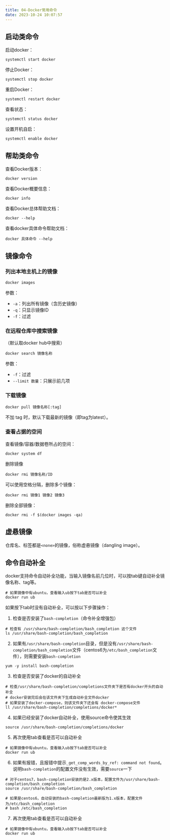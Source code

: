 ```yaml
---
title: 04-Docker常用命令
date: 2023-10-24 10:07:57
---
```


## 启动类命令

启动docker：

```Shell
systemctl start docker
```

停止Docker：

```Shell
systemctl stop docker
```

重启Docker：

```Shell
systemctl restart docker
```

查看状态：

```Shell
systemctl status docker
```

设置开机自启：

```Shell
systemctl enable docker
```

## 帮助类命令

查看Docker版本：

```Shell
docker version
```

查看Docker概要信息：

```Shell
docker info
```

查看Docker总体帮助文档：

```Shell
docker --help
```

查看docker具体命令帮助文档：

```Shell
docker 具体命令 --help
```

## 镜像命令

### 列出本地主机上的镜像

```Shell
docker images
```

参数：

- `-a`：列出所有镜像（含历史镜像）
- `-q`：只显示镜像ID
- `-f`：过滤

### 在远程仓库中搜索镜像

（默认取docker hub中搜索）

```Shell
docker search 镜像名称
```

参数：

- `-f`：过滤
- `--limit 数量`：只展示前几项

### 下载镜像

```Shell
docker pull 镜像名称[:tag]
```

不加 tag 时，默认下载最新的镜像（即tag为latest）。

### 查看占据的空间

查看镜像/容器/数据卷所占的空间：

```Shell
docker system df
```

删除镜像

```Shell
docker rmi 镜像名称/ID
```

可以使用空格分隔，删除多个镜像：

```Shell
docker rmi 镜像1 镜像2 镜像3
```

删除全部镜像：

```Shell
docker rmi -f $(docker images -qa)
```

## 虚悬镜像

仓库名、标签都是`<none>`的镜像，俗称虚悬镜像（dangling image）。

## 命令自动补全

docker支持命令自动补全功能，当输入镜像名前几位时，可以按tab键自动补全镜像名称、tag等。

```Shell
# 如果镜像中有ubuntu，查看输入ub按下tab是否可以补全
docker run ub
```

如果按下tab时没有自动补全，可以按以下步骤操作：

1. 检查是否安装了`bash-completion`（命令补全增强包）

```Shell
# 检查有 /usr/share/bash-completion/bash_completion 这个文件
ls /usr/share/bash-completion/bash_completion
```

2. 如果有`/usr/share/bash-completion`目录，但是没有`/usr/share/bash-completion/bash_completion`文件（centos6为`/etc/bash_completion`文件），则需要安装`bash-completion`

```Shell
yum -y install bash-completion
```

3. 检查是否安装了docker的自动补全

```Shell
# 检查/usr/share/bash-completion/completions文件夹下是否有docker开头的自动补全
# docker安装完后会在该文件夹下生成自动补全文件docker
# 如果安装了docker-compose，则该文件夹下还会有 docker-compose文件
ll /usr/share/bash-completion/completions/docker*
```

4. 如果已经安装了docker自动补全，使用source命令使其生效

```Shell
source /usr/share/bash-completion/completions/docker
```

5. 再次使用tab查看是否可以自动补全

```Shell
# 如果镜像中有ubuntu，查看输入ub按下tab是否可以补全
docker run ub
```

6. 如果有报错，且报错中提示`_get_comp_words_by_ref: command not found`。说明`bash-completion`的配置文件没有生效，需要`source`一下

```Shell
# 对于centos7，bash-completion安装的是2.x版本，配置文件为/usr/share/bash-completion/bash_completion
source /usr/share/bash-completion/bash_completion

# 如果是centos6，自动安装的bash-completion最新版为1.x版本，配置文件为/etc/bash_completion
# bash /etc/bash_completion
```

7. 再次使用tab查看是否可以自动补全

```Shell
# 如果镜像中有ubuntu，查看输入ub按下tab是否可以补全
docker run ub
```



